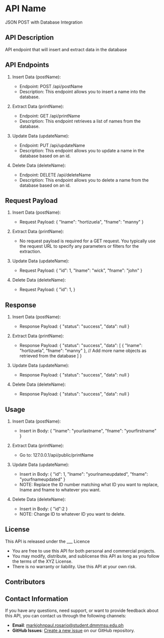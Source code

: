 # API Name
JSON POST with Database Integration

## API Description
API endpoint that will insert and extract data in the database

## API Endpoints
1. Insert Data (postName):
    - Endpoint: POST /api/postName
    - Description: This endpoint allows you to insert a name into the database.

2. Extract Data (printName):
    - Endpoint: GET /api/printName
    - Description: This endpoint retrieves a list of names from the database.

3. Update Data (updateName):
    - Endpoint: PUT /api/updateName
    - Description: This endpoint allows you to update a name in the database based on an id.

4. Delete Data (deleteName):
    - Endpoint: DELETE /api/deleteName
    - Description: This endpoint allows you to delete a name from the database based on an id.

## Request Payload
1. Insert Data (postName):
    - Request Payload:
        {
            "lname": "hortizuela",
            "fname": "manny"
        }

2. Extract Data (printName):
    - No request payload is required for a GET request. You typically use the request URL to specify any parameters or filters for the extraction.

3. Update Data (updateName):
    - Request Payload:
        {
            "id": 1,
            "lname": "wick",
            "fname": "john"
        }

4. Delete Data (deleteName):
    - Request Payload:
        {
            "id": 1,
        }

## Response
1. Insert Data (postName):
    - Response Payload:
        {
            "status": "success",
            "data": null
        }

2. Extract Data (printName):
    - Response Payload:
        {
            "status": "success",
            "data": [
                { "lname": "hortizuela", "fname": "manny" },
                // Add more name objects as retrieved from the database
            ]
        }

3. Update Data (updateName):
    - Response Payload:
        {
            "status": "success",
             "data": null
        }

4. Delete Data (deleteName):
    - Response Payload:
        {
            "status": "success",
            "data": null
        }

## Usage
1. Insert Data (postName):
    - Insert in Body:
    {
        "lname": "yourlastname",
        "fname": "yourfirstname"
    }

2. Extract Data (printName):
    - Go to:
        127.0.0.1/api/public/printName

3. Update Data (updateName):
    - Insert in Body:
        {
            "id": 1,
            "lname": "yourlnameupdated",
            "fname": "yourfnameupdated"
        }
    - NOTE: Replace the ID number matching what ID you want to replace, lname and fname to whatever you want.

3. Delete Data (deleteName):
    - Insert in Body:
        {
            "id":2
        }
    - NOTE: Change ID to whatever ID you want to delete.

## License
This API is released under the ___ Licence
- You are free to use this API for both personal and commercial projects.
- You may modify, distribute, and sublicense this API as long as you follow the terms of the XYZ License.
- There is no warranty or liability. Use this API at your own risk.

## Contributors

## Contact Information
If you have any questions, need support, or want to provide feedback about this API, you can contact us through the following channels:
- **Email**: [markjohnpaul.rosario@student.dmmmsu.edu.ph](mailto:markjohnpaul.rosario@student.dmmmsu.edu.ph)
- **GitHub Issues**: [Create a new issue](https://github.com/jeyyype/github-api/issues) on our GitHub repository.